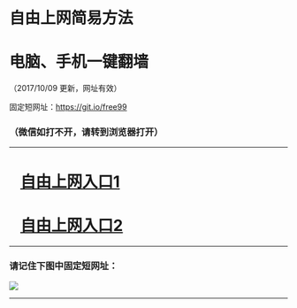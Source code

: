﻿# 自由上网简易方法

# 电脑、手机一键翻墙

（2017/10/09 更新，网址有效）

固定短网址：https://git.io/free99

### （微信如打不开，请转到浏览器打开）


***





# &nbsp;&nbsp; <a href="http://ft2204114099.fwq-tz-1001.info/fwqtz01.html?t=100900124167 " target="_blank">自由上网入口1</a>
# &nbsp;&nbsp; <a href="http://ft3176721253.fwq-tz-1002.info/fwqtz02.html?t=10090019518 " target="_blank">自由上网入口2</a>
***

### 请记住下图中固定短网址：

<img src="https://s3-us-west-2.amazonaws.com/fwq-1001/yjfq-20170905okok.png" /> 


***

